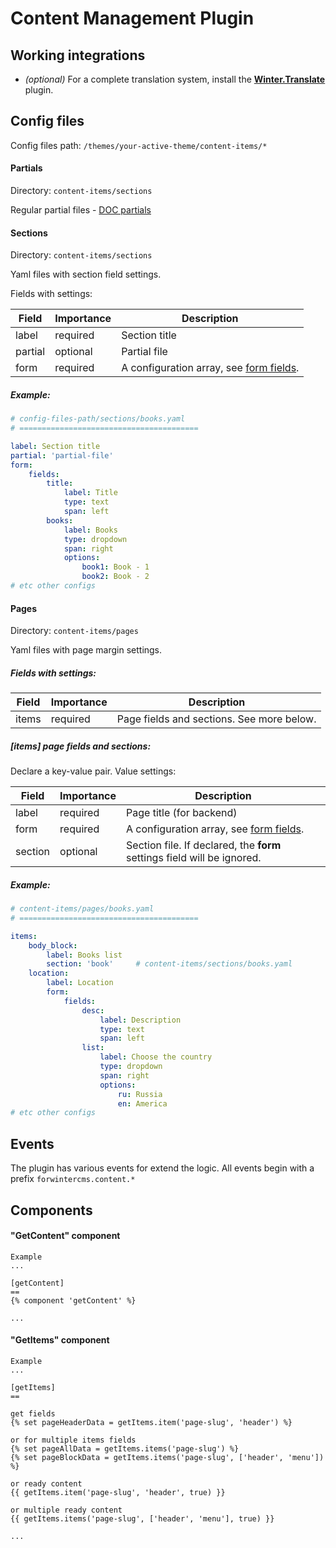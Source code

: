 # Content Management Plugin

## Working integrations

 - *(optional)* For a complete translation system, install the [**Winter.Translate**](https://github.com/wintercms/wn-translate-plugin) plugin.

## Config files

Config files path: ```/themes/your-active-theme/content-items/*```


#### Partials

Directory: ```content-items/sections```

Regular partial files - [DOC partials](https://wintercms.com/docs/cms/partials)


#### Sections

Directory: ```content-items/sections```

Yaml files with section field settings.

Fields with settings:

 Field     | Importance   | Description
 --------- | ------------ | -------------
 label     | required     | Section title
 partial   | optional     | Partial file
 form      | required     | A configuration array, see [form fields](https://wintercms.com/docs/backend/forms#form-fields).

##### Example:

```yaml
# config-files-path/sections/books.yaml
# ========================================

label: Section title
partial: 'partial-file'
form:
    fields:
        title:
            label: Title
            type: text
            span: left
        books:
            label: Books
            type: dropdown
            span: right
            options:
                book1: Book - 1
                book2: Book - 2
# etc other configs
```


#### Pages

Directory: ```content-items/pages```

Yaml files with page margin settings.

##### Fields with settings:

 Field    | Importance   | Description
 -------- | ------------ | -------------
 items    | required     | Page fields and sections. See more below.

##### *[items]* page fields and sections:

Declare a key-value pair. Value settings:

 Field    | Importance   | Description
 -------- | ------------ | -------------
 label    | required     | Page title (for backend)
 form     | required     | A configuration array, see [form fields](https://wintercms.com/docs/backend/forms#form-fields).
 section  | optional     | Section file. If declared, the **form** settings field will be ignored.

##### Example:

```yaml
# content-items/pages/books.yaml
# ========================================

items:
    body_block:
        label: Books list
        section: 'book'     # content-items/sections/books.yaml
    location:
        label: Location
        form:
            fields:
                desc:
                    label: Description
                    type: text
                    span: left
                list:
                    label: Choose the country
                    type: dropdown
                    span: right
                    options:
                        ru: Russia
                        en: America
# etc other configs
```


## Events

The plugin has various events for extend the logic.
All events begin with a prefix ```forwintercms.content.*```


## Components

#### "GetContent" component

```
Example
...

[getContent]
==
{% component 'getContent' %}

...
```

#### "GetItems" component

```
Example
...

[getItems]
==

get fields
{% set pageHeaderData = getItems.item('page-slug', 'header') %}

or for multiple items fields
{% set pageAllData = getItems.items('page-slug') %}
{% set pageBlockData = getItems.items('page-slug', ['header', 'menu']) %}

or ready content
{{ getItems.item('page-slug', 'header', true) }}

or multiple ready content
{{ getItems.items('page-slug', ['header', 'menu'], true) }}

...
```
